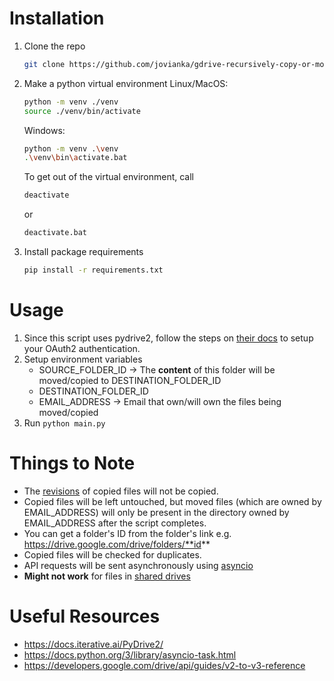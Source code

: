# Installation
1. Clone the repo
   ```sh
   git clone https://github.com/jovianka/gdrive-recursively-copy-or-move-files.git && cd gdrive-recursively-copy-or-move-files
   ```

2. Make a python virtual environment
Linux/MacOS:
   ```sh
   python -m venv ./venv
   source ./venv/bin/activate
   ```
   
   Windows:
   ```sh
   python -m venv .\venv
   .\venv\bin\activate.bat
   ```

   To get out of the virtual environment, call
   ```sh
   deactivate
   ```
   or
   ```sh
   deactivate.bat
   ```

4. Install package requirements
   ```sh
   pip install -r requirements.txt
   ```



# Usage
1. Since this script uses pydrive2, follow the steps on [their docs](https://docs.iterative.ai/PyDrive2/quickstart/) to setup your OAuth2 authentication.
2. Setup environment variables
   - SOURCE_FOLDER_ID -> The **content** of this folder will be moved/copied to DESTINATION_FOLDER_ID
   - DESTINATION_FOLDER_ID
   - EMAIL_ADDRESS -> Email that own/will own the files being moved/copied 
3. Run `python main.py`



# Things to Note
- The [revisions](https://developers.google.com/drive/api/guides/change-overview) of copied files will not be copied.
- Copied files will be left untouched, but moved files (which are owned by EMAIL_ADDRESS) will only be present in the directory owned by EMAIL_ADDRESS after the script completes.
- You can get a folder's ID from the folder's link e.g. https://drive.google.com/drive/folders/**id**
- Copied files will be checked for duplicates.
- API requests will be sent asynchronously using [asyncio](https://docs.python.org/3/library/asyncio.html)
- **Might not work** for files in [shared drives](https://support.google.com/a/users/answer/7212025?hl=en)



# Useful Resources
- https://docs.iterative.ai/PyDrive2/
- https://docs.python.org/3/library/asyncio-task.html 
- https://developers.google.com/drive/api/guides/v2-to-v3-reference

